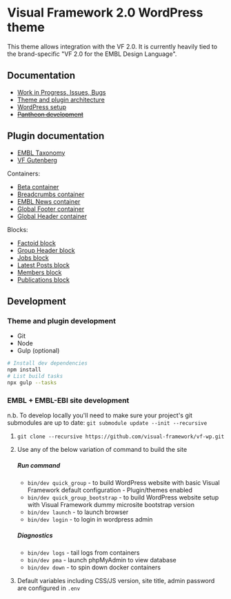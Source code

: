 # Visual Framework 2.0 WordPress theme

This theme allows integration with the VF 2.0. It is currently heavily tied to
the brand-specific "VF 2.0 for the EMBL Design Language".

## Documentation

* [Work in Progress, Issues, Bugs](https://github.com/visual-framework/vf-wp/issues)
* [Theme and plugin architecture](docs/architecture.md)
* [WordPress setup](docs/wordpress.md)
* [~~Pantheon development~~](docs/development.md)

## Plugin documentation

* [EMBL Taxonomy](wp-content/plugins/embl-taxonomy/README.md)
* [VF Gutenberg](wp-content/plugins/vf-gutenberg/README.md)

Containers:

* [Beta container](wp-content/plugins/vf-beta-container/README.md)
* [Breadcrumbs container](wp-content/plugins/vf-breadcrumbs-container/README.md)
* [EMBL News container](wp-content/plugins/vf-embl-news-container/README.md)
* [Global Footer container](wp-content/plugins/vf-global-footer-container/README.md)
* [Global Header container](wp-content/plugins/vf-global-header-container/README.md)

Blocks:

* [Factoid block](wp-content/plugins/vf-factoid-block/README.md)
* [Group Header block](wp-content/plugins/vf-group-header-block/README.md)
* [Jobs block](wp-content/plugins/vf-jobs-block/README.md)
* [Latest Posts block](wp-content/plugins/vf-latest-posts-block/README.md)
* [Members block](wp-content/plugins/vf-members-block/README.md)
* [Publications block](wp-content/plugins/vf-publications-block/README.md)


## Development

### Theme and plugin development

* Git
* Node
* Gulp (optional)

```bash
# Install dev dependencies
npm install
# List build tasks
npx gulp --tasks
```

### EMBL + EMBL-EBI site development

n.b. To develop locally you'll need to make sure your project's git submodules are up to date: `git submodule update --init --recursive`

1. `git clone --recursive https://github.com/visual-framework/vf-wp.git`
1. Use any of the below variation of command to build the site

    ##### Run command

    - `bin/dev quick_group` - to build WordPress website with basic Visual Framework default configuration - Plugin/themes enabled
    - `bin/dev quick_group_bootstrap` - to build WordPress website setup with Visual Framework dummy microsite bootstrap version
    - `bin/dev launch` - to launch browser
    - `bin/dev login`  - to login in wordpress admin

    ##### Diagnostics

    - `bin/dev logs`    - tail logs from containers
    - `bin/dev pma`     - launch phpMyAdmin to view database
    - `bin/dev down`   - to spin down docker containers

1. Default variables including CSS/JS version, site title, admin password are configured in `.env`

